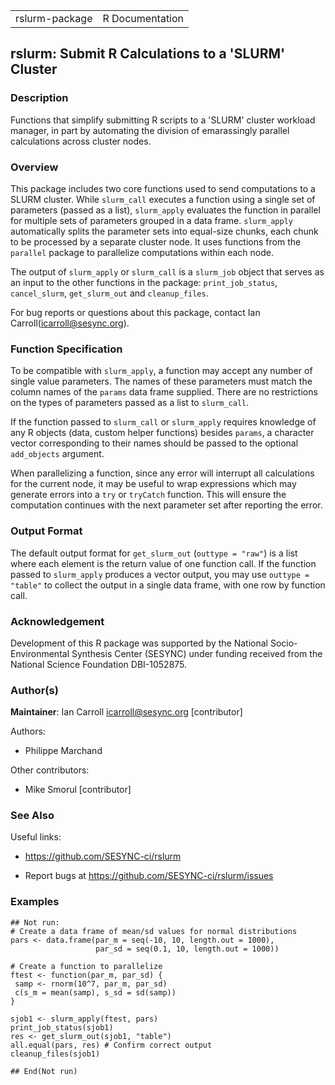 |                |                 |
|----------------|-----------------|
| rslurm-package | R Documentation |

rslurm: Submit R Calculations to a 'SLURM' Cluster
--------------------------------------------------

### Description

Functions that simplify submitting R scripts to a 'SLURM' cluster workload manager, in part by automating the division of emarassingly parallel calculations across cluster nodes.

### Overview

This package includes two core functions used to send computations to a SLURM cluster. While `slurm_call` executes a function using a single set of parameters (passed as a list), `slurm_apply` evaluates the function in parallel for multiple sets of parameters grouped in a data frame. `slurm_apply` automatically splits the parameter sets into equal-size chunks, each chunk to be processed by a separate cluster node. It uses functions from the `parallel` package to parallelize computations within each node.

The output of `slurm_apply` or `slurm_call` is a `slurm_job` object that serves as an input to the other functions in the package: `print_job_status`, `cancel_slurm`, `get_slurm_out` and `cleanup_files`.

For bug reports or questions about this package, contact Ian Carroll(icarroll@sesync.org).

### Function Specification

To be compatible with `slurm_apply`, a function may accept any number of single value parameters. The names of these parameters must match the column names of the `params` data frame supplied. There are no restrictions on the types of parameters passed as a list to `slurm_call`.

If the function passed to `slurm_call` or `slurm_apply` requires knowledge of any R objects (data, custom helper functions) besides `params`, a character vector corresponding to their names should be passed to the optional `add_objects` argument.

When parallelizing a function, since any error will interrupt all calculations for the current node, it may be useful to wrap expressions which may generate errors into a `try` or `tryCatch` function. This will ensure the computation continues with the next parameter set after reporting the error.

### Output Format

The default output format for `get_slurm_out` (`outtype = "raw"`) is a list where each element is the return value of one function call. If the function passed to `slurm_apply` produces a vector output, you may use `outtype = "table"` to collect the output in a single data frame, with one row by function call.

### Acknowledgement

Development of this R package was supported by the National Socio-Environmental Synthesis Center (SESYNC) under funding received from the National Science Foundation DBI-1052875.

### Author(s)

**Maintainer**: Ian Carroll <icarroll@sesync.org> \[contributor\]

Authors:

-   Philippe Marchand

Other contributors:

-   Mike Smorul \[contributor\]

### See Also

Useful links:

-   <https://github.com/SESYNC-ci/rslurm>

-   Report bugs at <https://github.com/SESYNC-ci/rslurm/issues>

### Examples

    ## Not run: 
    # Create a data frame of mean/sd values for normal distributions 
    pars <- data.frame(par_m = seq(-10, 10, length.out = 1000), 
                       par_sd = seq(0.1, 10, length.out = 1000))
                       
    # Create a function to parallelize
    ftest <- function(par_m, par_sd) {
     samp <- rnorm(10^7, par_m, par_sd)
     c(s_m = mean(samp), s_sd = sd(samp))
    }

    sjob1 <- slurm_apply(ftest, pars)
    print_job_status(sjob1)
    res <- get_slurm_out(sjob1, "table")
    all.equal(pars, res) # Confirm correct output
    cleanup_files(sjob1)

    ## End(Not run)

